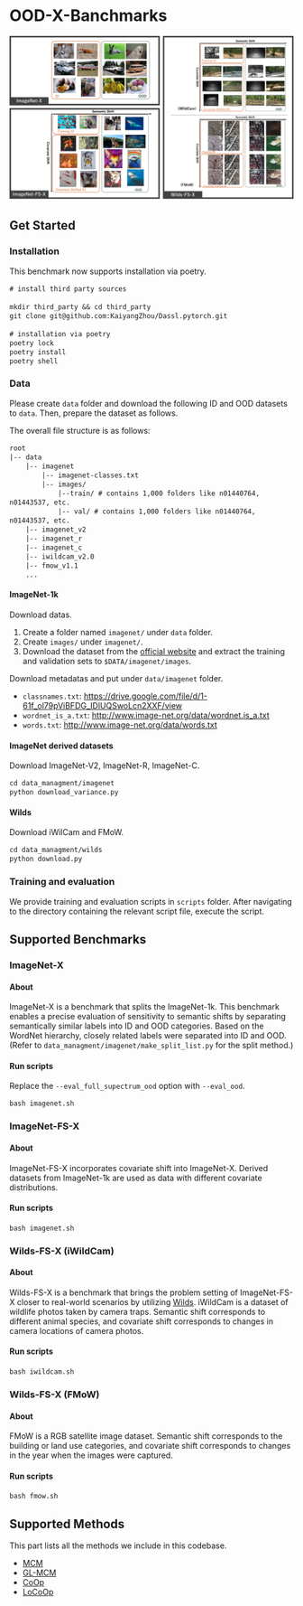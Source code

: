 # OOD-X-Banchmarks

![ood_x_benchmark](figures/ood_x_benchmark.jpg)

## Get Started

### Installation


This benchmark now supports installation via poetry.

```
# install third party sources

mkdir third_party && cd third_party
git clone git@github.com:KaiyangZhou/Dassl.pytorch.git

# installation via poetry
poetry lock
poetry install
poetry shell

```


### Data

Please create `data` folder and download the following ID and OOD datasets to `data`.
Then, prepare the dataset as follows.


The overall file structure is as follows:


```
root
|-- data
    |-- imagenet
        |-- imagenet-classes.txt
        |-- images/
            |--train/ # contains 1,000 folders like n01440764, n01443537, etc.
            |-- val/ # contains 1,000 folders like n01440764, n01443537, etc.
    |-- imagenet_v2
    |-- imagenet_r
    |-- imagenet_c
    |-- iwildcam_v2.0
    |-- fmow_v1.1
    ...
```


#### ImageNet-1k

Download datas. 

1. Create a folder named `imagenet/` under `data` folder.
2. Create `images/` under `imagenet/`.
3. Download the dataset from the [official website](https://image-net.org/index.php) and extract the training and validation sets to `$DATA/imagenet/images`.

Download metadatas and put under  `data/imagenet` folder.

- `classnames.txt`: https://drive.google.com/file/d/1-61f_ol79pViBFDG_IDlUQSwoLcn2XXF/view
- `wordnet_is_a.txt`: http://www.image-net.org/data/wordnet.is_a.txt
- `words.txt`: http://www.image-net.org/data/words.txt


#### ImageNet derived datasets

Download ImageNet-V2, ImageNet-R, ImageNet-C.

```
cd data_managment/imagenet
python download_variance.py
```


#### Wilds

Download iWilCam and FMoW.

```
cd data_managment/wilds
python download.py
```


### Training and evaluation

We provide training and evaluation scripts in `scripts` folder.
After navigating to the directory containing the relevant script file, execute the script.


## Supported Benchmarks


### ImageNet-X


#### About


ImageNet-X is a benchmark that splits the ImageNet-1k.
This benchmark enables a precise evaluation of sensitivity to semantic shifts by separating semantically similar labels into ID and OOD categories.
Based on the WordNet hierarchy, closely related labels were separated into ID and OOD.
(Refer to `data_managment/imagenet/make_split_list.py` for the split method.)


#### Run scripts

Replace the `--eval_full_supectrum_ood` option with `--eval_ood`.

```
bash imagenet.sh
```


### ImageNet-FS-X
#### About


ImageNet-FS-X incorporates covariate shift into ImageNet-X.
Derived datasets from ImageNet-1k are used as data with different covariate distributions. 


#### Run scripts


```
bash imagenet.sh
```

### Wilds-FS-X (iWildCam)
#### About


Wilds-FS-X is a benchmark that brings the problem setting of ImageNet-FS-X closer to real-world scenarios by utilizing [Wilds](https://wilds.stanford.edu/datasets/).
iWildCam is a dataset of wildlife photos taken by camera traps.
Semantic shift corresponds to different animal species, and covariate shift corresponds to changes in camera locations of camera photos.

#### Run scripts


```
bash iwildcam.sh
```

### Wilds-FS-X (FMoW)
#### About


FMoW is a RGB satellite image dataset. 
Semantic shift corresponds to the building or land use categories, and covariate shift corresponds to changes in the year when the images were captured.

#### Run scripts


```
bash fmow.sh
```


## Supported Methods

This part lists all the methods we include in this codebase.

- [MCM](https://arxiv.org/abs/2211.13445)
- [GL-MCM](https://arxiv.org/abs/2304.04521)
- [CoOp](https://arxiv.org/abs/2109.01134)
- [LoCoOp](https://arxiv.org/abs/2306.01293)

